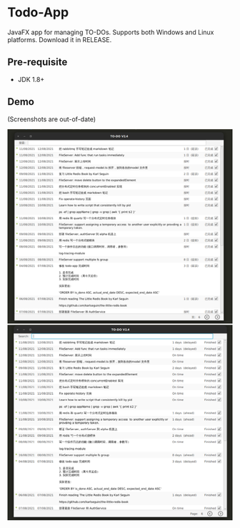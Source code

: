 # Todo-App

JavaFX app for managing TO-DOs. Supports both Windows and Linux platforms. Download it in RELEASE.

## Pre-requisite

- JDK 1.8+

## Demo

(Screenshots are out-of-date)

![Screenshot of the app with language set to chinese](demo/demo-cn.png)
![Screenshot of the app with language set to english](demo/demo-en.png)
